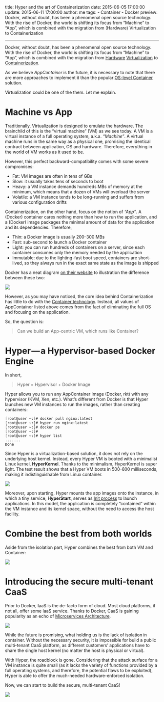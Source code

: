 title: Hyper and the art of Containerization
date: 2015-06-05 17:00:00
update: 2015-06-11 17:00:00
author: me
tags:
    - Container
    - Docker
preview: Docker, without doubt, has been a phenomenal open source technology. With the rise of Docker, the world is shifting its focus from “Machine” to “App”, which is combined with the migration from (Hardware) Virtualization to Containerization

---

Docker, without doubt, has been a phenomenal open source technology. With the rise of Docker, the world is shifting its focus from “Machine” to “App”, which is combined with the migration from [Hardware](http://en.wikipedia.org/wiki/Hardware_virtualization) [Virtualization](http://en.wikipedia.org/wiki/Hardware_virtualization) to [Containerization](https://github.com/appc/spec).

As we believe *AppContainer* is the future, it is necessary to note that there are more approaches to implement it than the popular [OS-level Container](http://en.wikipedia.org/wiki/Operating-system-level_virtualization) solution.

Virtualization could be one of the them. Let me explain.

# Machine vs App

Traditionally, Virtualization is designed to emulate the hardware. The brainchild of this is the “virtual machine” (VM) as we see today. A VM is a virtual instance of a full operating system, a.k.a. *“Machine”*. A virtual machine runs in the same way as a physical one, promising the identical contract between application, OS and hardware. Therefore, everything in the world of VM works as it used to be.

However, this perfect backward-compatibility comes with some severe compromises:

- Fat: VM images are often in tens of GBs
- Slow: it usually takes tens of seconds to boot
- Heavy: a VM instance demands hundreds MBs of memory at the minimum, which means that a dozen of VMs will overload the server
- Volatile: a VM instance tends to be long-running and suffers from various configuration drifts

Containerization, on the other hand, focus on the notion of *“App”*. A (Docker) container cares nothing more than how to run the application, and a (Docker) image packages the minimal amount of data for the application and its dependencies. Therefore,

- Thin: a Docker image is usually 200–300 MBs
- Fast: sub-second to launch a Docker container
- Light: you can run hundreds of containers on a server, since each container consumes only the memory needed by the application
- Immutable: due to the lighting-fast boot speed, containers are short-lived, so they always run in the exact same state as the image is shipped

Docker has a neat diagram [on their website](https://www.docker.com/whatisdocker/) to illustration the difference between these two:

![](https://d262ilb51hltx0.cloudfront.net/max/800/0*qGaEwzY9M_ThIVcx.png)

However, as you may have noticed, the core idea behind Containerization has little to do with the [Container technology](https://github.com/docker/libcontainer). Instead, all values of AppContainer listed above comes from the fact of eliminating the full OS and focusing on the application.

So, the question is:

> Can we build an App-centric VM, which runs like Container?

# Hyper — a Hypervisor-based Docker Engine

In short,

> Hyper = Hypervisor + Docker Image

Hyper allows you to run any AppContainer image (Docker, rkt) with any hypervisor (KVM, Xen, etc.). What’s different from Docker is that Hyper launches new VM instances to run the images, rather than creating containers:

``` shell
[root@user ~:]# docker pull nginx:latest
[root@user ~:]# hyper run nginx:latest
[root@user ~:]# docker ps
[root@user ~:]#
[root@user ~:]# hyper list
.......
Done
```

Since Hyper is a virtualization-based solution, it does not rely on the underlying host kernel. Instead, every Hyper VM is booted with a minimalist Linux kernel, **HyperKernel**. Thanks to the minimalism, HyperKernel is super light. The test result shows that a Hyper VM boots in 500–800 milliseconds, making it indistinguishable from Linux container.

![](https://d262ilb51hltx0.cloudfront.net/max/1083/0*9KBqBQ_az4XJbdc3.png)

Moreover, upon starting, Hyper mounts the app images onto the instance, in which a tiny service, **HyperStart**, serves as [Init process](http://en.wikipedia.org/wiki/Init) to launch applications. In this model, the application is completely “contained” within the VM instance and its kernel space, without the need to access the host facility.

# Combine the best from both worlds

Aside from the isolation part, Hyper combines the best from both VM and Container:

![](https://d262ilb51hltx0.cloudfront.net/max/878/1*hWh0eUOYQ79_jpQ3U19sYQ.png)

# Introducing the secure multi-tenant CaaS

Prior to Docker, IaaS is the de-facto form of cloud. Most cloud platforms, if not all, offer some IaaS service. Thanks to Docker, CaaS is gaining popularity as an echo of [Microservices Architecture](http://en.wikipedia.org/wiki/Microservices).

![](https://d262ilb51hltx0.cloudfront.net/max/940/0*V7fhwkRRywkk4VrA.png)

While the future is promising, what holding us is the lack of isolation in container. Without the necessary security, it is impossible for build a public multi-tenant CaaS platform, as different customers’ applications have to share the single host kernel (no matter the host is physical or virtual).

With Hyper, the roadblock is gone. Considering that the attack surface for a VM instance is quite small (as it lacks the variety of functions provided by a full operating systems, and therefore, the potential flaws to be exploited), Hyper is able to offer the much-needed hardware-enforced isolation.

Now, we can start to build the secure, multi-tenant CaaS!

![](https://d262ilb51hltx0.cloudfront.net/max/1095/0*3YBK9776PJGuvsnt.png)
